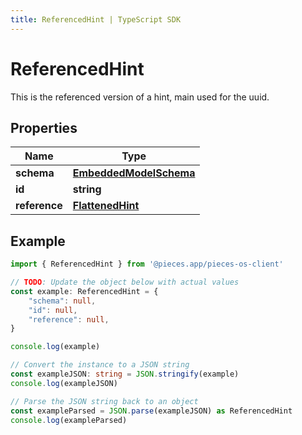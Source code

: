 ```yaml
---
title: ReferencedHint | TypeScript SDK
---
```



# ReferencedHint

This is the referenced version of a hint, main used for the uuid.

## Properties

Name | Type
------------ | -------------
**schema** | [**EmbeddedModelSchema**](EmbeddedModelSchema)
**id** | **string**
**reference** | [**FlattenedHint**](FlattenedHint)

## Example

```typescript
import { ReferencedHint } from '@pieces.app/pieces-os-client'

// TODO: Update the object below with actual values
const example: ReferencedHint = {
    "schema": null,
    "id": null,
    "reference": null,
}

console.log(example)

// Convert the instance to a JSON string
const exampleJSON: string = JSON.stringify(example)
console.log(exampleJSON)

// Parse the JSON string back to an object
const exampleParsed = JSON.parse(exampleJSON) as ReferencedHint
console.log(exampleParsed)
```


